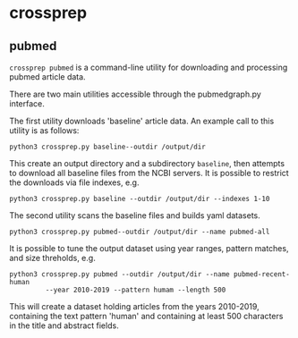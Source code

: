 # crossprep


## pubmed

`crossprep pubmed` is a command-line utility for downloading and processing pubmed article data.

There are two main utilities accessible through the pubmedgraph.py
interface.

The first utility downloads 'baseline' article data. An example call to this utility is as follows:

```
python3 crossprep.py baseline--outdir /output/dir
```

This create an output directory and a subdirectory `baseline`, then attempts to download all baseline files from the NCBI servers. It is possible to restrict the downloads via file indexes, e.g.  

```
python3 crossprep.py baseline --outdir /output/dir --indexes 1-10
```


The second utility scans the baseline files and builds yaml datasets.

```
python3 crossprep.py pubmed--outdir /output/dir --name pubmed-all 
```

It is possible to tune the output dataset using year ranges, pattern matches, and size threholds, e.g.

```
python3 crossprep.py pubmed --outdir /output/dir --name pubmed-recent-human
         --year 2010-2019 --pattern humam --length 500
``` 

This will create a dataset holding articles from the years 2010-2019, containing the text pattern 'human' and containing at least 500 characters in the title and abstract fields. 


